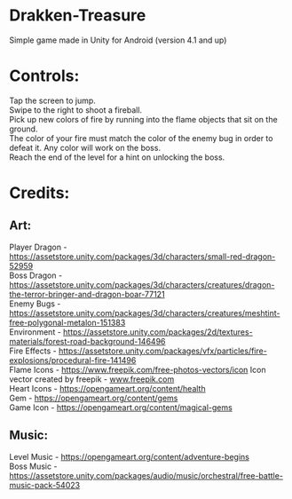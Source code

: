 # Drakken-Treasure
Simple game made in Unity for Android (version 4.1 and up)

# Controls:
Tap the screen to jump. </br>
Swipe to the right to shoot a fireball. </br>
Pick up new colors of fire by running into the flame objects that sit on the ground. </br>
The color of your fire must match the color of the enemy bug in order to defeat it. Any color will work on the boss. </br>
Reach the end of the level for a hint on unlocking the boss. </br>

# Credits:

## Art:
Player Dragon - https://assetstore.unity.com/packages/3d/characters/small-red-dragon-52959 </br>
Boss Dragon - https://assetstore.unity.com/packages/3d/characters/creatures/dragon-the-terror-bringer-and-dragon-boar-77121 </br>
Enemy Bugs - https://assetstore.unity.com/packages/3d/characters/creatures/meshtint-free-polygonal-metalon-151383 </br>
Environment - https://assetstore.unity.com/packages/2d/textures-materials/forest-road-background-146496 </br>
Fire Effects - https://assetstore.unity.com/packages/vfx/particles/fire-explosions/procedural-fire-141496 </br>
Flame Icons - https://www.freepik.com/free-photos-vectors/icon Icon vector created by freepik - www.freepik.com </br>
Heart Icons - https://opengameart.org/content/health </br>
Gem - https://opengameart.org/content/gems </br>
Game Icon - https://opengameart.org/content/magical-gems </br>

## Music:
Level Music - https://opengameart.org/content/adventure-begins </br>
Boss Music - https://assetstore.unity.com/packages/audio/music/orchestral/free-battle-music-pack-54023
